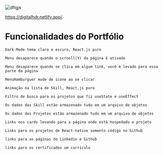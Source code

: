 ![dflgjs](https://user-images.githubusercontent.com/73972922/167906382-281fe429-8436-4278-b74d-48afedb43c6b.gif)

https://digitalhdr.netlify.app/
# Funcionalidades do Portfólio
`Dark-Mode tema claro e escuro, React.js puro`

`Menu desaparece quando o scrooll(Y) da página é ativado`

`Menu desaparece quando se clica em algum link, você é levado para essa parte da página`

`MenuHamburguer mude de icone ao se clicar`

`Animação na lista de Skill, React.js puro`

`Filtro de busca para os projetos que fiz useState e useEffect`

`Os dados das Skill estão armazenado tudo em um arquivo de objetos`

`Os dados dos Projetos estão armazenado tudo em um arquivo de objetos`

`Links nos cards levando para a página onde está hospedado o projeto`

`Links para os projetos de React-native somento código no Github`

`links para as páginas do Linkedin e Github`

`links para os certificados um currículo`
